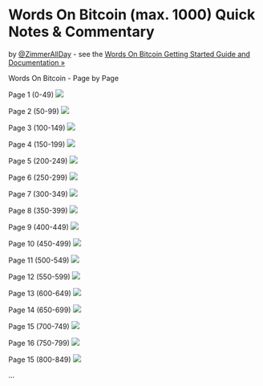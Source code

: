 # Words On Bitcoin (max. 1000) Quick Notes & Commentary

by  [@ZimmerAllDay](https://twitter.com/zimmerallday) -
see the [Words On Bitcoin Getting Started Guide and Documentation »](https://github.com/ZimmerAllDay/btcwords)



Words On Bitcoin - Page by Page

Page 1 (0-49)
![](i/btcwords_0.png)

Page 2 (50-99)
![](i/btcwords_50.png)

Page 3 (100-149)
![](i/btcwords_100.png)

Page 4 (150-199)
![](i/btcwords_150.png)

Page 5 (200-249)
![](i/btcwords_200.png)

Page 6 (250-299)
![](i/btcwords_250.png)

Page 7 (300-349)
![](i/btcwords_300.png)

Page 8 (350-399)
![](i/btcwords_350.png)

Page 9 (400-449)
![](i/btcwords_400.png)

Page 10 (450-499)
![](i/btcwords_450.png)

Page 11 (500-549)
![](i/btcwords_500.png)

Page 12 (550-599)
![](i/btcwords_550.png)

Page 13 (600-649)
![](i/btcwords_600.png)

Page 14 (650-699)
![](i/btcwords_650.png)

Page 15 (700-749)
![](i/btcwords_700.png)

Page 16 (750-799)
![](i/btcwords_750.png)

Page 15 (800-849)
![](i/btcwords_800.png)


...


